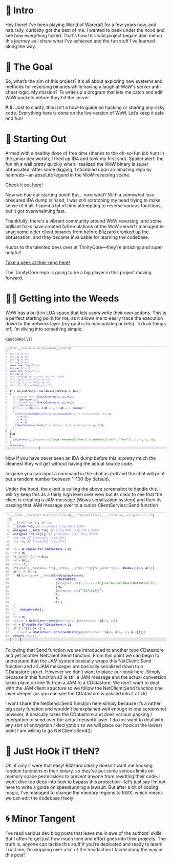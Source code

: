 # 🌟 Intro

Hey there! I've been playing World of Warcraft for a few years now, and naturally, curiosity got the best of me. I wanted to peek under the hood and see how everything ticked. That's how this wild project began! Join me on this journey as I share what I've achieved and the fun stuff I've learned along the way.

# 🎯 The Goal

So, what’s the aim of this project? It's all about exploring new systems and methods for reversing binaries while having a laugh at WoW's server anti-cheat logic. My mission? To write up a program that lets me catch and edit WoW packets before they hit the server. 

**P.S.** Just to clarify, this isn’t a how-to guide on hacking or sharing any risky code. Everything here is done on the live version of WoW. Let’s keep it safe and fun!

# 🚀 Starting Out

Armed with a healthy dose of free time (thanks to the oh-so-fun job hunt in the junior dev world), I fired up IDA and took my first shot. Spoiler alert: the fun hit a wall pretty quickly when I realized the WoW binary is super obfuscated. After some digging, I stumbled upon an amazing repo by namreeb—an absolute legend in the WoW reversing scene.

[Check it out here!](https://github.com/namreeb/dumpwow)

Now we had our starting point! But... now what? With a somewhat less obscured IDA dump in hand, I was still scratching my head trying to make sense of it all. I spent a lot of time attempting to reverse various functions, but it got overwhelming fast.

Thankfully, there's a vibrant community around WoW reversing, and some brilliant folks have created full emulations of the WoW server! I managed to snag some older client binaries from before Blizzard cranked up the obfuscation, and they became invaluable for learning the codebase.

Kudos to the talented devs over at TrinityCore—they're amazing and super helpful!

[Take a peek at their repo here!](https://github.com/TrinityCore/TrinityCore)

The TrinityCore repo is going to be a big player in this project moving forward.

# 🕵️‍♂️ Getting into the Weeds

WoW has a built-in LUA space that lets users write their own addons. This is a perfect starting point for me, as it allows me to easily trace the execution down to the network layer (my goal is to manipulate packets). To kick things off, I’m diving into something simple:

`RandomRoll()`

![RandomRoll](RandomRoll.png)

Now if you have never seen an IDA dump before this is pretty much the cleanest they will get without having the actual source code. 

In-game you can input a command in the chat as /roll and the chat will print out a random number between 1-100 (by default).

Under the hood, the client is calling the above screenshot to handle this. I will try keep this as a fairly high level over view but its clear to see that the client is creating a JAM message (Wows serialization system) and then its passing that JAM message over to a curios ClientServies::Send function

![NetSend](ClientSend.png)

Following that Send function we are introduced to another type CDatastore  and yet another NetClient:Send function. From this point we can begin to understand that the JAM system basically wraps this NetClient::Send function and all JAM messages are basically serialized down to a CDatastore struct.  However we don’t want to place our hook here. Simply because in this function a2 is still a JAM message and the actual conversion takes place on line 15 from a JAM to a CDatastore, We don’t want to deal with the JAM client structure so we follow the NetClient:Send function one layer deeper (as you can see the CDatastore is passed into it at v5).

I wont share the NetSend::Send function here simply because it’s a rather big scary function and wouldn’t be explained well enough in one screenshot however, it basically takes the CDatastore and does various packing / encryption to send over the actual network layer. I do not want to deal with any sort of encryption / decryption so we will place our hook at the lowest point I am willing to go NetClient::Send();


# 🎣 JuSt HoOk iT tHeN?
Oh, if only it were that easy! Blizzard clearly doesn’t want me hooking random functions in their binary, so they’ve put some serious limits on memory space permissions to prevent anyone from rewriting their code. I won’t dive too deep into how to bypass this protection—let’s just say I’m not here to write a guide on speedrunning a lawsuit. But after a bit of coding magic, I’ve managed to change the memory regions to RWX, which means we can edit the codebase freely!

# 🌀 Minor Tangent
I’ve read various dev blog posts that leave me in awe of the authors' skills. But I often forget just how much time and effort goes into their projects. The truth is, anyone can tackle this stuff if you’re dedicated and ready to learn! Trust me, I’m skipping over a lot of the headaches I faced along the way in this post!
